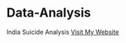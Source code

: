 # Data-Analysis
India Suicide Analysis 
[Visit My Website](https://colab.research.google.com/drive/1r-ap3xz2FybwT5CMWcQTxqi68QLXWLMg#scrollTo=oRpBIaa89SIK)

